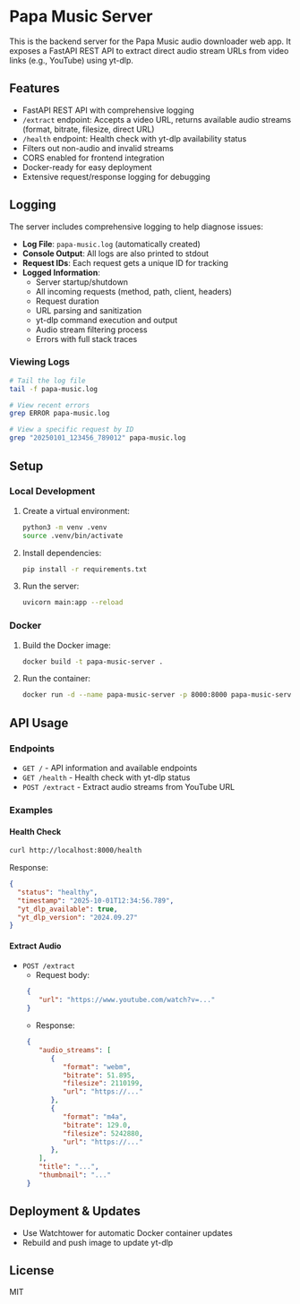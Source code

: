 # Papa Music Server

This is the backend server for the Papa Music audio downloader web app. It exposes a FastAPI REST API to extract direct audio stream URLs from video links (e.g., YouTube) using yt-dlp.

## Features
- FastAPI REST API with comprehensive logging
- `/extract` endpoint: Accepts a video URL, returns available audio streams (format, bitrate, filesize, direct URL)
- `/health` endpoint: Health check with yt-dlp availability status
- Filters out non-audio and invalid streams
- CORS enabled for frontend integration
- Docker-ready for easy deployment
- Extensive request/response logging for debugging

## Logging

The server includes comprehensive logging to help diagnose issues:

- **Log File**: `papa-music.log` (automatically created)
- **Console Output**: All logs are also printed to stdout
- **Request IDs**: Each request gets a unique ID for tracking
- **Logged Information**:
  - Server startup/shutdown
  - All incoming requests (method, path, client, headers)
  - Request duration
  - URL parsing and sanitization
  - yt-dlp command execution and output
  - Audio stream filtering process
  - Errors with full stack traces

### Viewing Logs

```sh
# Tail the log file
tail -f papa-music.log

# View recent errors
grep ERROR papa-music.log

# View a specific request by ID
grep "20250101_123456_789012" papa-music.log
```

## Setup

### Local Development
1. Create a virtual environment:
   ```sh
   python3 -m venv .venv
   source .venv/bin/activate
   ```
2. Install dependencies:
   ```sh
   pip install -r requirements.txt
   ```
3. Run the server:
   ```sh
   uvicorn main:app --reload
   ```

### Docker
1. Build the Docker image:
   ```sh
   docker build -t papa-music-server .
   ```
2. Run the container:
   ```sh
   docker run -d --name papa-music-server -p 8000:8000 papa-music-server
   ```

## API Usage

### Endpoints

- `GET /` - API information and available endpoints
- `GET /health` - Health check with yt-dlp status
- `POST /extract` - Extract audio streams from YouTube URL

### Examples

#### Health Check
```sh
curl http://localhost:8000/health
```

Response:
```json
{
  "status": "healthy",
  "timestamp": "2025-10-01T12:34:56.789",
  "yt_dlp_available": true,
  "yt_dlp_version": "2024.09.27"
}
```

#### Extract Audio
- `POST /extract`
  - Request body: 
  ```json
   {
      "url": "https://www.youtube.com/watch?v=..." 
   }
  ```
  - Response: 
  ```json
   {
      "audio_streams": [
         {
            "format": "webm",
            "bitrate": 51.895,
            "filesize": 2110199,
            "url": "https://..."
         },
         {
            "format": "m4a",
            "bitrate": 129.0,
            "filesize": 5242880,
            "url": "https://..."
         },
      ], 
      "title": "...", 
      "thumbnail": "..." 
   }
  ```

## Deployment & Updates
- Use Watchtower for automatic Docker container updates
- Rebuild and push image to update yt-dlp

## License
MIT

